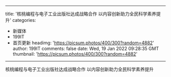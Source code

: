 
---
title: '核桃编程与电子工业出版社达成战略合作 以内容创新助力全民科学素养提升'
categories: 
 - 新媒体
 - 199IT
 - 首页更新
headimg: 'https://picsum.photos/400/300?random=4882'
author: 199IT
comments: false
date: Wed, 19 Jan 2022 09:28:35 GMT
thumbnail: 'https://picsum.photos/400/300?random=4882'
---

<div>   
核桃编程与电子工业出版社达成战略合作 以内容创新助力全民科学素养提升  
</div>
            
